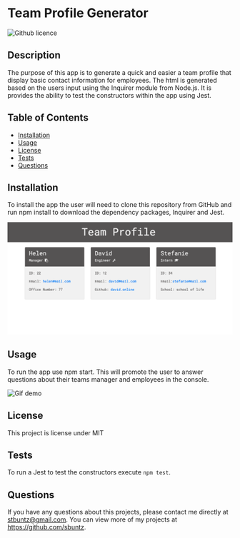 # Team Profile Generator 
![Github licence](http://img.shields.io/badge/license-MIT-blue.svg)

## Description 
The purpose of this app is to generate a quick and easier a team profile that display basic contact information for employees. The html is generated based on the users input using the Inquirer module from Node.js. It is provides the ability to test the constructors within the app using Jest.
 
## Table of Contents
* [Installation](#installation)
* [Usage](#usage)
* [License](#license)
* [Tests](#tests)
* [Questions](#questions)

## Installation 
To install the app the user will need to clone this repository from GitHub and run npm install to download the dependency packages, Inquirer and Jest.  

![Screenshot](dist/assets/images/screenshot.png)

## Usage 
To run the app use npm start. This will promote the user to answer questions about their teams manager and employees in the console. 

![Gif demo](dist/assets/images/demo.gif)


## License 
This project is license under MIT

## Tests
To run a Jest to test the constructors execute `npm test`. 

## Questions
If you have any questions about this projects, please contact me directly at stbuntz@gmail.com. You can view more of my projects at https://github.com/sbuntz.